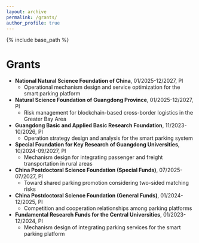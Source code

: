 ```yaml
---
layout: archive
permalink: /grants/
author_profile: true
---
```


{% include base_path %}

Grants
======
* **National Natural Science Foundation of China**, 01/2025-12/2027, PI
  * Operational mechanism design and service optimization for the smart parking platform
* **Natural Science Foundation of Guangdong Province**, 01/2025-12/2027, PI
  * Risk management for blockchain-based cross-border logistics in the Greater Bay Area
* **Guangdong Basic and Applied Basic Research Foundation**, 11/2023-10/2026, PI
  * Operation strategy design and analysis for the smart parking system
* **Special Foundation for Key Research of Guangdong Universities**, 10/2024-09/2027, PI
  * Mechanism design for integrating passenger and freight transportation in rural areas
* **China Postdoctoral Science Foundation (Special Funds)**, 07/2025-07/2027, PI
  * Toward shared parking promotion considering two-sided matching risks
* **China Postdoctoral Science Foundation (General Funds)**, 01/2024-12/2025, PI
  * Competition and cooperation relationships among parking platforms
* **Fundamental Research Funds for the Central Universities**, 01/2023-12/2024, PI
  * Mechanism design of integrating parking services for the smart parking platform
